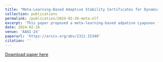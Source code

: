 ```yaml
---
title: "Meta-Learning-Based Adaptive Stability Certificates for Dynamical Systems"
collection: publications
permalink: /publication/2024-02-26-meta-nlf
excerpt: 'This paper proposed a meta-learning-based adpative Lyapunov function that swiftly adpats to any test-time instances of a dynamical system with parametric uncertainty.'
date: 2024-02-26
venue: 'AAAI-24'
paperurl: 'https://arxiv.org/abs/2312.15340'
citation: ''
---
```

<!-- This paper proposed a meta-learning-based adpative Lyapunov function that swiftly adpats to any test-time instances of a dynamical system with parametric uncertainty. -->
[Download paper here](https://arxiv.org/abs/2312.15340)

